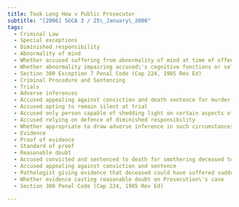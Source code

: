 ```yaml
---
title: Took Leng How v Public Prosecutor 
subtitle: "[2006] SGCA 3 / 25\_January\_2006"
tags:
  - Criminal Law
  - Special exceptions
  - Diminished responsibility
  - Abnormality of mind
  - Whether accused suffering from abnormality of mind at time of offence
  - Whether abnormality impairing accused\'s cognitive functions or self-control
  - Section 300 Exception 7 Penal Code (Cap 224, 1985 Rev Ed)
  - Criminal Procedure and Sentencing
  - Trials
  - Adverse inferences
  - Accused appealing against conviction and death sentence for murder
  - Accused opting to remain silent at trial
  - Accused only person capable of shedding light on certain aspects of trial
  - Accused relying on defence of diminished responsibility
  - Whether appropriate to draw adverse inference in such circumstances
  - Evidence
  - Proof of evidence
  - Standard of proof
  - Reasonable doubt
  - Accused convicted and sentenced to death for smothering deceased to death
  - Accused appealing against conviction and sentence
  - Pathologist giving evidence that deceased could have suffered sudden onset of fits that could account for deceased\'s suffocation and death
  - Whether evidence casting reasonable doubt on Prosecution\'s case
  - Section 300 Penal Code (Cap 224, 1985 Rev Ed)

---
```


